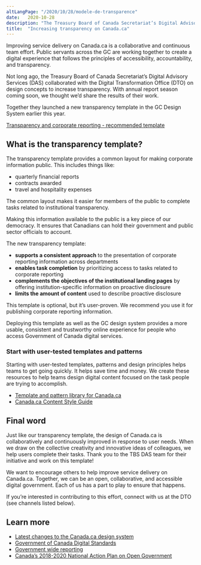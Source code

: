 ```yaml
---
altLangPage: "/2020/10/28/modele-de-transparence"
date:   2020-10-28
description: "The Treasury Board of Canada Secretariat’s Digital Advisory Services (DAS) collaborated with the Digital Transformation Office (DTO) on design concepts to increase transparency."
title:  "Increasing transparency on Canada.ca"
---
```

Improving service delivery on Canada.ca is a collaborative and continuous team effort. Public servants across the GC are working together to create a digital experience that follows the principles of accessibility, accountability, and transparency.

Not long ago, the Treasury Board of Canada Secretariat’s Digital Advisory Services (DAS) collaborated with the Digital Transformation Office (DTO) on design concepts to increase transparency. With annual report season coming soon, we thought we’d share the results of their work.

Together they launched a new transparency template in the GC Design System earlier this year.

[Transparency and corporate reporting - recommended template](https://design.canada.ca/recommended-templates/transparency.html)

## What is the transparency template?

The transparency template provides a common layout for making corporate information public. This includes things like:
* quarterly financial reports
* contracts awarded
* travel and hospitality expenses

The common layout makes it easier for members of the public to complete tasks related to institutional transparency.

Making this information available to the public is a key piece of our democracy. It ensures that Canadians can hold their government and public sector officials to account.

The new transparency template:
* **supports a consistent approach** to the presentation of corporate reporting information across departments
* **enables task completion** by prioritizing access to tasks related to corporate reporting
* **complements the objectives of the institutional landing pages** by offering institution-specific information on proactive disclosure
* **limits the amount of content** used to describe proactive disclosure

This template is optional, but it’s user-proven. We recommend you use it  for publishing corporate reporting information.

Deploying this template as well as the GC design system provides a more usable, consistent and trustworthy online experience for people who access Government of Canada digital services.

### Start with user-tested templates and patterns

Starting with user-tested templates, patterns and design principles helps teams to get going quickly. It helps save time and money.  We create these resources to help teams design digital content focused on the task people are trying to accomplish.

* [Template and pattern library for Canada.ca](https://www.canada.ca/en/government/about/design-system/pattern-library.html)
* [Canada.ca Content Style Guide](https://www.canada.ca/en/treasury-board-secretariat/services/government-communications/canada-content-style-guide.html)

## Final word

Just like our transparency template, the design of Canada.ca is collaboratively and continuously improved in response to user needs. When we draw on the collective creativity and innovative ideas of colleagues, we help users complete their tasks. Thank you to the TBS DAS team for their initiative and work on this template!

We want to encourage others to help improve service delivery on Canada.ca. Together, we can be an open, collaborative, and accessible digital government.  Each of us has a part to play to ensure that happens.

If you’re interested in contributing to this effort, connect with us at the DTO (see channels listed below).

## Learn more
* [Latest changes to the Canada.ca design system](https://www.canada.ca/en/government/about/design-system/latest-changes.html)
* [Government of Canada Digital Standards](https://www.canada.ca/en/government/system/digital-government/government-canada-digital-standards.html)
* [Government wide reporting](https://www.canada.ca/en/transparency/reporting.html)
* [Canada’s 2018-2020 National Action Plan on Open Government](https://open.canada.ca/en/content/canadas-2018-2020-national-action-plan-open-government#toc6)

